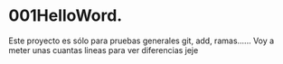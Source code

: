 # 001HelloWord.
Este proyecto es sólo para pruebas generales git, add, ramas......
Voy a meter unas cuantas lineas
para ver diferencias jeje
